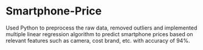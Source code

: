 # Smartphone-Price
Used Python to preprocess the raw data, removed outliers and implemented multiple linear regression algorithm to predict smartphone prices based on relevant features such as camera, cost brand, etc. with accuracy of 94%.
